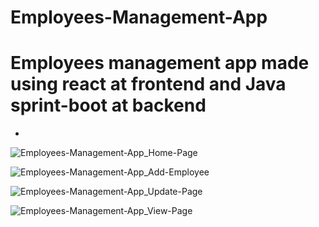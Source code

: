 # Employees-Management-App
# Employees management app made using react at frontend and Java sprint-boot at backend
-

![Employees-Management-App_Home-Page](https://github.com/user-attachments/assets/cdcf3328-454c-43cb-905d-2575c6bdcc39)


![Employees-Management-App_Add-Employee](https://github.com/user-attachments/assets/8a15b448-fee7-447d-bfc0-a57489645e78)

![Employees-Management-App_Update-Page](https://github.com/user-attachments/assets/f5bddeed-a4d4-490e-b301-ca056b7b33e0)


![Employees-Management-App_View-Page](https://github.com/user-attachments/assets/c3444d2c-81d8-4467-a671-480944fc3610)



